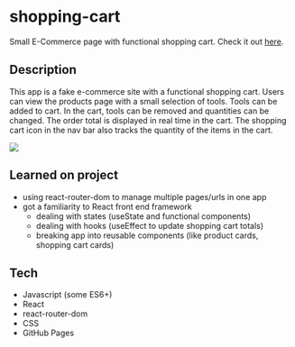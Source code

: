 # shopping-cart
Small E-Commerce page with functional shopping cart.
Check it out [here](https://zakmcrae.github.io/shopping-cart/).

## Description
This app is a fake e-commerce site with a functional shopping cart. Users can view the products page with a small selection of tools. Tools can be added to cart. In the cart, tools can be removed and quantities can be changed. The order total is displayed in real time in the cart. The shopping cart icon in the nav bar also tracks the quantity of the items in the cart.

[![](https://i.imgur.com/MjycXCf.png)](https://zakmcrae.github.io/shopping-cart/)

## Learned on project
- using react-router-dom to manage multiple pages/urls in one app
- got a familiarity to React front end framework
  - dealing with states (useState and functional components)
  - dealing with hooks (useEffect to update shopping cart totals)
  - breaking app into reusable components (like product cards, shopping cart cards)

## Tech
- Javascript (some ES6+)
- React
- react-router-dom
- CSS
- GitHub Pages
